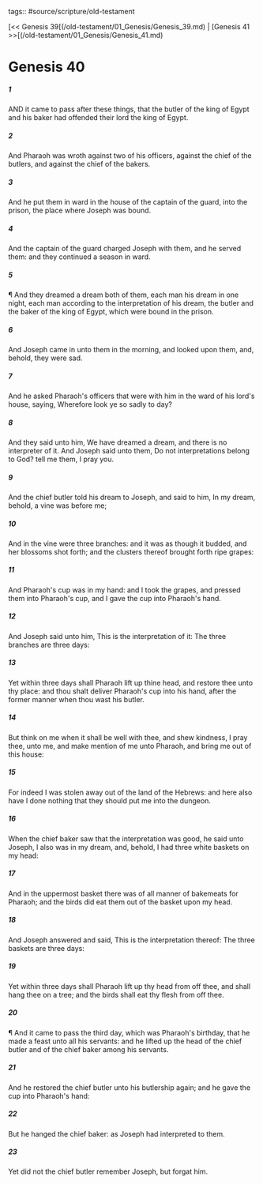 tags:: #source/scripture/old-testament

[<< Genesis 39[(/old-testament/01_Genesis/Genesis_39.md) | [Genesis 41 >>[(/old-testament/01_Genesis/Genesis_41.md)

# Genesis 40

##### 1

AND it came to pass after these things, that the butler of the king of Egypt and his baker had offended their lord the king of Egypt.

##### 2

And Pharaoh was wroth against two of his officers, against the chief of the butlers, and against the chief of the bakers.

##### 3

And he put them in ward in the house of the captain of the guard, into the prison, the place where Joseph was bound.

##### 4

And the captain of the guard charged Joseph with them, and he served them: and they continued a season in ward.

##### 5

¶ And they dreamed a dream both of them, each man his dream in one night, each man according to the interpretation of his dream, the butler and the baker of the king of Egypt, which were bound in the prison.

##### 6

And Joseph came in unto them in the morning, and looked upon them, and, behold, they were sad.

##### 7

And he asked Pharaoh's officers that were with him in the ward of his lord's house, saying, Wherefore look ye so sadly to day?

##### 8

And they said unto him, We have dreamed a dream, and there is no interpreter of it. And Joseph said unto them, Do not interpretations belong to God? tell me them, I pray you.

##### 9

And the chief butler told his dream to Joseph, and said to him, In my dream, behold, a vine was before me;

##### 10

And in the vine were three branches: and it was as though it budded, and her blossoms shot forth; and the clusters thereof brought forth ripe grapes:

##### 11

And Pharaoh's cup was in my hand: and I took the grapes, and pressed them into Pharaoh's cup, and I gave the cup into Pharaoh's hand.

##### 12

And Joseph said unto him, This is the interpretation of it: The three branches are three days:

##### 13

Yet within three days shall Pharaoh lift up thine head, and restore thee unto thy place: and thou shalt deliver Pharaoh's cup into his hand, after the former manner when thou wast his butler.

##### 14

But think on me when it shall be well with thee, and shew kindness, I pray thee, unto me, and make mention of me unto Pharaoh, and bring me out of this house:

##### 15

For indeed I was stolen away out of the land of the Hebrews: and here also have I done nothing that they should put me into the dungeon.

##### 16

When the chief baker saw that the interpretation was good, he said unto Joseph, I also was in my dream, and, behold, I had three white baskets on my head:

##### 17

And in the uppermost basket there was of all manner of bakemeats for Pharaoh; and the birds did eat them out of the basket upon my head.

##### 18

And Joseph answered and said, This is the interpretation thereof: The three baskets are three days:

##### 19

Yet within three days shall Pharaoh lift up thy head from off thee, and shall hang thee on a tree; and the birds shall eat thy flesh from off thee.

##### 20

¶ And it came to pass the third day, which was Pharaoh's birthday, that he made a feast unto all his servants: and he lifted up the head of the chief butler and of the chief baker among his servants.

##### 21

And he restored the chief butler unto his butlership again; and he gave the cup into Pharaoh's hand:

##### 22

But he hanged the chief baker: as Joseph had interpreted to them.

##### 23

Yet did not the chief butler remember Joseph, but forgat him.
